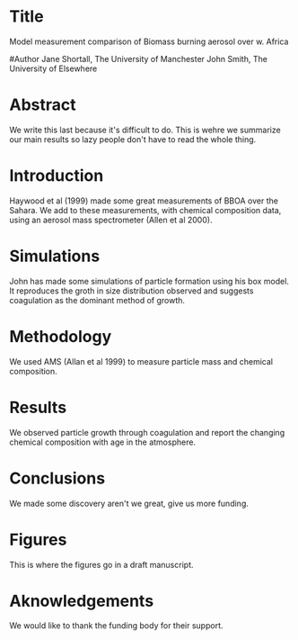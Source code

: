 
# Title
Model measurement comparison of Biomass burning aerosol over w. Africa


#Author
Jane Shortall, The University of Manchester
John Smith, The University of Elsewhere

# Abstract
We write this last because it's difficult to do. This is wehre we summarize our main results so lazy people don't have to read the whole thing. 




# Introduction
Haywood et al (1999) made some great measurements of BBOA over the Sahara.
We add to these measurements, with chemical composition data, using an aerosol mass spectrometer (Allen et al 2000).

# Simulations
John has made some simulations of particle formation using his box model. It reproduces the groth in size distribution observed and suggests coagulation as the dominant method of growth.

# Methodology
We used AMS (Allan et al 1999) to measure particle mass and chemical composition.

# Results
We observed particle growth through coagulation and report the changing chemical composition with age in the atmosphere. 

# Conclusions 
We made some discovery aren't we great, give us more funding.

# Figures
This is where the figures go in a draft manuscript.

# Aknowledgements
We would like to thank the funding body for their support.